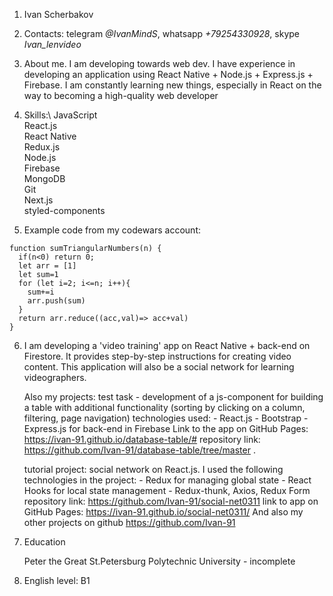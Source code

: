 1. Ivan Scherbakov
2. Contacts: telegram *@IvanMindS*, whatsapp *+79254330928*, skype *Ivan_lenvideo*
3. About me. I am developing towards web dev. I have experience in developing an application using React Native + Node.js + Express.js + Firebase. I am constantly learning new things, especially in React on the way to becoming a high-quality web developer
4. Skills:\ 
JavaScript\
React.js\
    React Native\
    Redux.js\
    Node.js\
    Firebase\
    MongoDB\
    Git\
    Next.js\
    styled-components


5. Example code from my codewars account: 
```
function sumTriangularNumbers(n) {
  if(n<0) return 0;
  let arr = [1]
  let sum=1
  for (let i=2; i<=n; i++){
    sum+=i
    arr.push(sum)
  }
  return arr.reduce((acc,val)=> acc+val)
}
```
6. I am developing a 'video training' app on React Native + back-end on Firestore. It provides step-by-step instructions for creating video content. This application will also be a social network for learning videographers.
 
   Also my projects: test task - development of a js-component for building a table with additional functionality (sorting by clicking on a column, filtering, page navigation) technologies used: - React.js - Bootstrap - Express.js for back-end in Firebase Link to the app on GitHub Pages: https://ivan-91.github.io/database-table/# repository link: https://github.com/Ivan-91/database-table/tree/master .
   
   tutorial project: social network on React.js. I used the following technologies in the project: - Redux for managing global state - React Hooks for local state management - Redux-thunk, Axios, Redux Form repository link: https://github.com/Ivan-91/social-net0311 link to app on GitHub Pages: https://ivan-91.github.io/social-net0311/ And also my other projects on github https://github.com/Ivan-91
   
7.  Education

    Peter the Great St.Petersburg Polytechnic University - incomplete 

8. English level: B1
